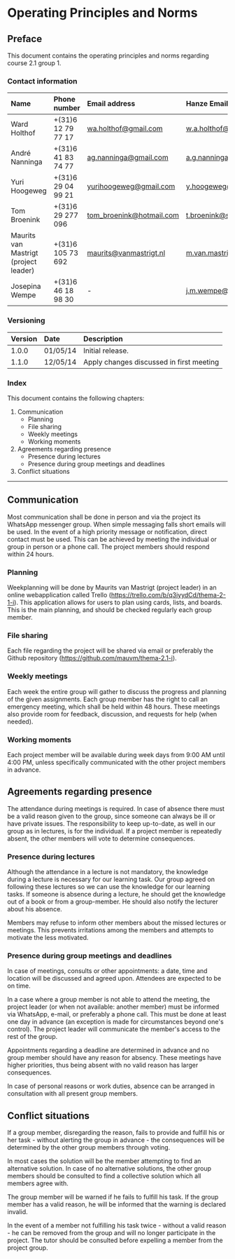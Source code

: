 # Operating Principles and Norms

## Preface

This document contains the operating principles and norms regarding course 2.1 group 1.

### Contact information

| Name                                  | Phone number        | Email address            | Hanze Email address        | Skype username         |
| :------------------------------------ | :------------------ | :----------------------- | :-----------------------   | :--------------------- |
| Ward Holthof                          | +(31)6 12 79 77 17  | wa.holthof@gmail.com     | w.a.holthof@st.hanze.nl    | wa.holthof@outlook.com |
| André Nanninga                        | +(31)6 41 83 74 77  | ag.nanninga@gmail.com    | a.g.nanninga@st.hanze.nl   | fakeyou-skype          |
| Yuri Hoogeweg                         | +(31)6 29 04 99 21  | yurihoogeweg@gmail.com   | y.hoogeweg@st.hanze.nl     | yurihoogeweg           |
| Tom Broenink                          | +(31)6 29 277 096   | tom_broenink@hotmail.com | t.broenink@st.hanze.nl     | spirit3775             |
| Maurits van Mastrigt (project leader) | +(31)6 105 73 692   | maurits@vanmastrigt.nl   | m.van.mastrigt@st.hanze.nl | maurits_van_mastrigt   |
| Josepina Wempe                        | +(31)6 46 18 98 30  | -                        | j.m.wempe@pl.hanze.nl      | josmarwe               |

### Versioning

| Version  | Date     | Description                              |
| :------- | :------- | :--------------------------------------- |
| 1.0.0    | 01/05/14 | Initial release.                         |
| 1.1.0    | 12/05/14 | Apply changes discussed in first meeting |

### Index

This document contains the following chapters:

1. Communication
	- Planning
	- File sharing
	- Weekly meetings
	- Working moments
2. Agreements regarding presence
	- Presence during lectures
	- Presence during group meetings and deadlines
3. Conflict situations

---

## Communication
Most communication shall be done in person and via the project its WhatsApp messenger group. When simple messaging falls short emails will be used. In the event of a high priority message or notification, direct contact must be used. This can be achieved by meeting the individual or group in person or a phone call. The project members should respond within 24 hours.

### Planning
Weekplanning will be done by Maurits van Mastrigt (project leader) in an online webapplication called Trello (https://trello.com/b/q3iyydCd/thema-2-1-i). This application allows for users to plan using cards, lists, and boards. This is the main planning, and should be checked regularly each group member.

### File sharing
Each file regarding the project will be shared via email or preferably the Github repository (https://github.com/mauvm/thema-2.1-i).

### Weekly meetings
Each week the entire group will gather to discuss the progress and planning of the given assignments. Each group member has the right to call an emergency meeting, which shall be held within 48 hours. These meetings also provide room for feedback, discussion, and requests for help (when needed).

### Working moments
Each project member will be available during week days from 9:00 AM until 4:00 PM, unless specifically communicated with the other project members in advance.

## Agreements regarding presence
The attendance during meetings is required. In case of absence there must be a valid reason given to the group, since someone can always be ill or have private issues. The responsibility to keep up-to-date, as well in our group as in lectures, is for the individual. If a project member is repeatedly absent, the other members will vote to determine consequences.

### Presence during lectures
Although the attendance in a lecture is not mandatory, the knowledge during a lecture is necessary for our learning task. Our group agreed on following these lectures so we can use the knowledge for our learning tasks. If someone is absence during a lecture, he should get the knowledge out of a book or from a group-member. He should also notify the lecturer about his absence.

Members may refuse to inform other members about the missed lectures or meetings. This prevents irritations among the members and attempts to motivate the less motivated.

### Presence during group meetings and deadlines
In case of meetings, consults or other appointments: a date, time and location will be discussed and agreed upon. Attendees are expected to be on time.

In a case where a group member is not able to attend the meeting, the project leader (or when not available: another member) must be informed via WhatsApp, e-mail, or preferably a phone call. This must be done at least one day in advance (an exception is made for circumstances beyond one's control). The project leader will communicate the member's access to the rest of the group.

Appointments regarding a deadline are determined in advance and no group member should have any reason for absency. These meetings have higher priorities, thus being absent with no valid reason has larger consequences.

In case of personal reasons or work duties, absence can be arranged in consultation with all present group members.

## Conflict situations
If a group member, disregarding the reason, fails to provide and fulfill his or her task - without alerting the group in advance - the consequences will be determined by the other group members through voting.

In most cases the solution will be the member attempting to find an alternative solution. In case of no alternative solutions, the other group members should be consulted to find a collective solution which all members agree with.

The group member will be warned if he fails to fulfill his task. If the group member has a valid reason, he will be informed that the warning is declared invalid.

In the event of a member not fulfilling his task twice - without a valid reason - he can be removed from the group and will no longer participate in the project. The tutor should be consulted before expelling a member from the project group.
